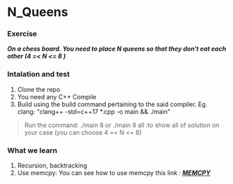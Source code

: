 # N_Queens

### Exercise
***On a chess board. You need to place N queens so that they don't eat each other (4 =< N <= 8 )***

### Intalation and test 
1. Clone the repo 
2. You need any C++ Compile 
3. Build using the build command pertaining to the said compiler. Eg. clang: "clang++ -std=c++17 *.cpp -o main && ./main"
>Run the command:
>./main 8
> or ./main 8 all :to show all of solution on your case (you can choose  4 =< N <= 8)

### What we learn
1. Recursion, backtracking
2. Use memcpy:
You can see how to use memcpy this link : ***[MEMCPY](https://www.tutorialspoint.com/memcpy-in-c-cplusplus#:~:text=memcpy()%20function%20is%20an,binary%20copy%20of%20the%20data.)***

